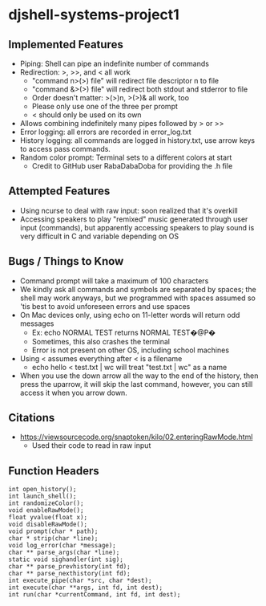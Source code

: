 # djshell-systems-project1

## Implemented Features
- Piping: Shell can pipe an indefinite number of commands
- Redirection: >, >>, and < all work
    - "command n>(>) file" will redirect file descriptor n to file
    - "command &>(>) file" will redirect both stdout and stderror to file
    - Order doesn't matter: >(>)n, >(>)& all work, too
    - Please only use one of the three per prompt
    - < should only be used on its own
- Allows combining indefinitely many pipes followed by > or >>
- Error logging: all errors are recorded in error_log.txt
- History logging: all commands are logged in history.txt, use arrow keys to access pass commands.
- Random color prompt: Terminal sets to a different colors at start
    - Credit to GitHub user RabaDabaDoba for providing the .h file

## Attempted Features
- Using ncurse to deal with raw input: soon realized that it's overkill
- Accessing speakers to play "remixed" music generated through user input (commands), but apparently accessing speakers to play sound is very difficult in C and variable depending on OS

## Bugs / Things to Know
- Command prompt will take a maximum of 100 characters
- We kindly ask all commands and symbols are separated by spaces; the shell may work anyways, but we programmed with spaces assumed so 'tis best to avoid unforeseen errors and use spaces
- On Mac devices only, using echo on 11-letter words will return odd messages
    - Ex: echo NORMAL TEST returns NORMAL TEST�@P�
    - Sometimes, this also crashes the terminal
    - Error is not present on other OS, including school machines
- Using < assumes everything after < is a filename
    - echo hello < test.txt | wc will treat "test.txt | wc" as a name
- When you use the down arrow all the way to the end of the history, then press the uparrow, it will skip the last command, however, you can still access it when you arrow down.

## Citations
 - https://viewsourcecode.org/snaptoken/kilo/02.enteringRawMode.html
    - Used their code to read in raw input

## Function Headers
```
int open_history();
int launch_shell();
int randomizeColor();
void enableRawMode();
float yvalue(float x);
void disableRawMode();
void prompt(char * path);
char * strip(char *line);
void log_error(char *message);
char ** parse_args(char *line);
static void sighandler(int sig);
char ** parse_prevhistory(int fd);
char ** parse_nexthistory(int fd);
int execute_pipe(char *src, char *dest);
int execute(char **args, int fd, int dest);
int run(char *currentCommand, int fd, int dest);
```
